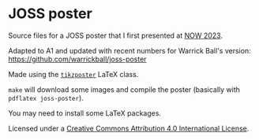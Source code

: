 # JOSS poster

Source files for a JOSS poster that I first presented at
[NOW 2023](https://open-neuro.org/).

Adapted to A1 and updated with recent numbers for Warrick Ball's version: https://github.com/warrickball/joss-poster

Made using the [`tikzposter`](https://ctan.org/pkg/tikzposter) LaTeX
class.

`make` will download some images and compile the poster (basically
with `pdflatex joss-poster`).

You may need to install some LaTeX packages.

Licensed under a [Creative Commons Attribution 4.0 International
License](https://creativecommons.org/licenses/by/4.0/).
